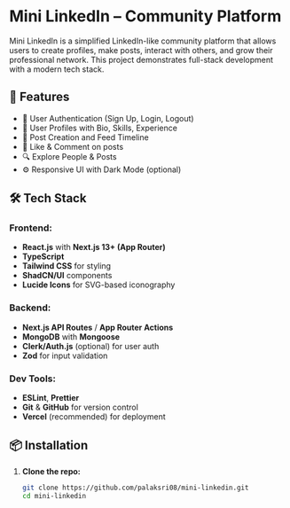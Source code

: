 # Mini LinkedIn – Community Platform

Mini LinkedIn is a simplified LinkedIn-like community platform that allows users to create profiles, make posts, interact with others, and grow their professional network. This project demonstrates full-stack development with a modern tech stack.

## 🚀 Features

- 👤 User Authentication (Sign Up, Login, Logout)
- 📄 User Profiles with Bio, Skills, Experience
- 📰 Post Creation and Feed Timeline
- 💬 Like & Comment on posts
- 🔍 Explore People & Posts
- ⚙️ Responsive UI with Dark Mode (optional)

## 🛠️ Tech Stack

### Frontend:
- **React.js** with **Next.js 13+ (App Router)**
- **TypeScript**
- **Tailwind CSS** for styling
- **ShadCN/UI** components
- **Lucide Icons** for SVG-based iconography

### Backend:
- **Next.js API Routes** / **App Router Actions**
- **MongoDB** with **Mongoose**
- **Clerk/Auth.js** (optional) for user auth
- **Zod** for input validation

### Dev Tools:
- **ESLint**, **Prettier**
- **Git** & **GitHub** for version control
- **Vercel** (recommended) for deployment

## 📦 Installation

1. **Clone the repo:**
   ```bash
   git clone https://github.com/palaksri08/mini-linkedin.git
   cd mini-linkedin
